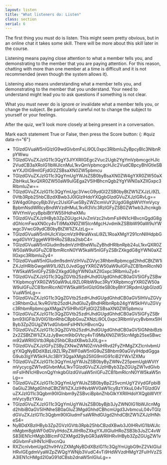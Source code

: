 ```yaml
---
layout: listen
title: "What listeners do: Listen"
class: section
serial: 6
---
```

The first thing you must do is listen. This might seem pretty obvious, but in an online chat it  takes some skill. There will be more about this skill later in the course.

Listening means paying close attention to what a member tells you, and demonstrating to the member that you are paying attention. For this reason, chatting with more than one member at a time is difficult and it is not recommended (even though the system allows it).

Listening also means understanding what a member tells you, and demonstrating to the member that you understand. Your need to understand might lead you to ask questions if something is not clear.

What you must never do is ignore or invalidate what a member tells you, or change the subject. Be particularly careful not to change the subject to yourself or your feelings.

After the quiz, we'll look more closely at being present in a conversation.

Mark each statement True or False, then press the Score button:
{: #quiz data-n="6"}

- TGlzdGVuaW5nIGlzIG9wdGlvbmFsLi9OL0xpc3RlbmluZyBpcyBlc3NlbnRpYWwu
- TGlzdGVuZXJzIG11c3QgY3JlYXRlIGEgc2Vuc2Ugb2YgYmVpbmcgcHJlc2VudCB3aXRoIG1lbWJlcnMuL1kvQmVpbmcgcHJlc2VudCBpcyBhIGtleSBwYXJ0IG9mIGFjdGl2ZSBsaXN0ZW5pbmcu
- TGlzdGVuZXJzIG11c3QgYmUgYWJsZSB0byBsaXN0ZW4gYXR0ZW50aXZlbHkuL1kvQXR0ZW50aW9uIGEga2V5IHBhcnQgb2YgYWN0aXZlIGxpc3RlbmluZw==
- TGlzdGVuZXJzIG11c3QgYmUgc3VwcG9ydGl2ZSB0byBtZW1iZXJzLi9ZL0Vtb3Rpb25hbCBzdXBwb3J0IGlzIHdoYXQgbGlzdGVuZXJzIGRvLg==
- SW4gdGhpcyBjb3Vyc2UsIGFueSByZWZlcmVuY2UgdG8gbWVtYmVycyBpbmNsdWRlcyBndWVzdHMuL1kvR3Vlc3RzIGFyZSB0ZW1wb3JhcnkgbWVtYmVycyBpbiBtYW55IHdheXMu
- TGlzdGVuZXJzIHByb3ZpZGUgcHJvZmVzc2lvbmFsIHN1cHBvcnQgdG8gdGhlcmFwaXN0cy4vTi9MaXN0ZW5lcnMgcHJvdmlkZSBlbW90aW9uYWwgc3VwcG9ydCB0byBtZW1iZXJzLg==
- TGlzdGVuaW5nIHJlcXVpcmVzIHNraWxsLi9ZL1RoaXMgY291cnNlIHdpbGwgdGVhY2ggeW91IHRoZSBza2lsbC4=
- TGlzdGVuaW5nIGludm9sdmVzIHBheWluZyBhdHRlbnRpb24uL1kvQXR0ZW50aW9uIGFuZCB1bmRlcnN0YW5kaW5nIGFyZSBrZXkgdG8gYWN0aXZlIGxpc3RlbmluZy4=
- TGlzdGVuaW5nIGludm9sdmVzIHVuZGVyc3RhbmRpbmcgd2hhdCBtZW1iZXJzIHRlbGwgeW91Li9ZL0JvdGggYXR0ZW50aW9uIGFuZCB1bmRlcnN0YW5kaW5nIGFyZSBrZXkgdG8gYWN0aXZlIGxpc3RlbmluZy4=
- TGlzdGVuZXJzIG11c3QgZGVtb25zdHJhdGUgdGhhdCB0aGV5IGFyZSBwYXlpbmcgYXR0ZW50aW9uLi9ZL0RlbW9uc3RyYXRpbmcgYXR0ZW50aW9uIGFuZCB1bmRlcnN0YW5kaW5nIGlzIGtleSB0byBhY3RpdmUgbGlzdGVuaW5nLg==
- TGlzdGVuZXJzIG11c3QgZGVtb25zdHJhdGUgdGhhdCB0aGV5IHVuZGVyc3RhbmQuL1kvRGVtb25zdHJhdGluZyBhdHRlbnRpb24gYW5kIHVuZGVyc3RhbmRpbmcgaXMga2V5IHRvIGFjdGl2ZSBsaXN0ZW5pbmcu
- TGlzdGVuZXJzIG11c3QgZGVtb25zdHJhdGUgdGhhdCB0aGV5IGFyZSBrbm93IGFib3V0IG1lbnRhbCBpbGxuZXNzLi9OL0xpc3RlbmVycyBvbmx5IHByb3ZpZGUgZW1vdGlvbmFsIHN1cHBvcnQu
- TGlzdGVuZXJzIG11c3QgZGVtb25zdHJhdGUgdGhhdCB0aGV5IGNhbiBzb2x2ZSBtZW1iZXJzJyBwcm9ibGVtcy4vTi9MaXN0ZW5lcnMgb25seSBwcm92aWRlIGVtb3Rpb25hbCBzdXBwb3J0Lg==
- TGlzdGVuZXJzIGFyZSByZXNwZWN0ZnVsIHRvd2FyZHMgZXZlcnlvbmUgYXQgNyBDdXBzLi9ZL1RyZWF0aW5nIG9uZSBhbm90aGVyIHdpdGggaG9ub3IgYW5kIHJlc3BlY3QgaXMgb25lIG9mIG91ciB2YWx1ZXMu
- TGlzdGVuZXJzIG11c3QgYmUgYWJsZSB0byByZWNvZ25pemUgbWVtYmVycycgZW1vdGlvbnMuL1kvTGlzdGVuZXJzIHByb3ZpZGUgZW1vdGlvbmFsIHN1cHBvcnQgYnkgbGlzdGVuaW5nIGFuZCB1bmRlcnN0YW5kaW5nLg==
- TGlzdGVuZXJzIG11c3QgYmUgYWJsZSB0byBpZ25vcmUgY2VydGFpbiB0aGluZ3MgdGhhdCBtZW1iZXJzIHNvbWV0aW1lcyBzYXkuL04vTGlzdGVuZXJzIG11c3Qgbm90IGlnbm9yZSBvciBpbnZhbGlkYXRlIHdoYXQgbWVtYmVycyBzYXku
- TGlzdGVuZXJzIG11c3QgYmUgYWJsZSB0byBjb3JyZWN0IG1lbWJlcnMgd2hlbiB0aGV5IHNheSB0aGluZ3MgdGhhdCBhcmUgd3JvbmcuL04vTGlzdGVuZXJzIG11c3Qgbm90IGludmFsaWRhdGUgd2hhdCBtZW1iZXJzIHNheS4=
- NyBDdXBzIHByb3ZpZGVzIGVtb3Rpb25hbCBzdXBwb3J0IHRvIG1lbWJlcnMgbm8gbWF0dGVyIHdoZXJlIHRoZXkgYXJlIGluIHRoZSB3b3JsZC4vWS83IEN1cHMgb3BlcmF0ZXMgd29ybGR3aWRlIHRvIHByb3ZpZGUgZW1vdGlvbmFsIHN1cHBvcnQu
- RXZlcnlvbmUgd2hvIHVzZXMgNyBDdXBzIG11c3QgYmUgbG9nZ2VkIGluIHRvIGEgdmVyaWZpZWQgYWNjb3VudC4vTi9HdWVzdHMgY2FuIHVzZSA3IEN1cHMgd2l0aG91dCBsb2dnaW5nIGluLg==
